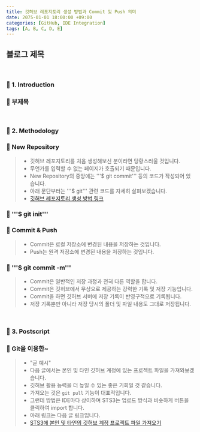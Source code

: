 ```yaml
---
title: 깃허브 레포지토리 생성 방법과 Commit 및 Push 의미
date: 2075-01-01 18:00:00 +09:00
categories: [GitHub, IDE Integration]
tags: [A, B, C, D, E]
---
```


<!-- 2099-01-01 글 작성 시작; 2099-01-01 페이지 호출 필요 -->
<h2>블로그 제목</h2>

<br>

### 🔔 1. Introduction
### 📌 부제목

<br>

### 🔔 2. Methodology
### 📌 New Repository
> - 깃허브 레포지토리를 처음 생성해보신 분이라면 당황스러울 것입니다.
> - 무언가를 입력할 수 없는 페이지가 호출되기 때문입니다.
> - New Repository의 중앙에는 '''$ git commit''' 등의 코드가 작성되어 있습니다.
> - 아래 문단부터는 '''$ git''' 관련 코드를 자세히 살펴보겠습니다.
> - <a href="https://kim-src.github.io/categories/ide-integration/">깃허브 레포지토리 생성 방법 링크</a>

### 📌 '''$ git init'''

### 📌 Commit & Push
> - Commit은 로컬 저장소에 변경된 내용을 저장하는 것입니다.
> - Push는 원격 저장소에 변경된 내용을 저장하는 것입니다.

### 📌 '''$ git commit -m'''
> - Commit은 일반적인 저장 과정과 전혀 다른 역할을 합니다.
> - Commit은 깃허브에서 무상으로 제공하는 강력한 기록 및 저장 기능입니다.
> - Commit을 하면 깃허브 서버에 저장 기록이 반영구적으로 기록됩니다.
> - 저장 기록뿐만 아니라 저장 당시의 폴더 및 파일 내용도 그대로 저장됩니다.
<br>

### 🔔 3. Postscript
### 📌 Git을 이용한~
> - "글 예시"
> - 다음 글에서는 본인 및 타인 깃허브 계정에 있는 프로젝트 파일을 가져와보겠습니다.
> - 깃허브 활용 능력을 더 높일 수 있는 좋은 기회일 것 같습니다.
> - 가져오는 것은 ```git pull``` 기능이 대표적입니다.
> - 그런데 방법은 IDE마다 상이하며 STS3는 업로드 방식과 비슷하게 버튼을 클릭하여 import 합니다.
> - 아래 링크는 다음 글 링크입니다.
> - <a href="https://kim-src.github.io/categories/ide-integration/">STS3에 본인 및 타인의 깃허브 계정 프로젝트 파일 가져오기</a>

<br>
<br>
<br>
